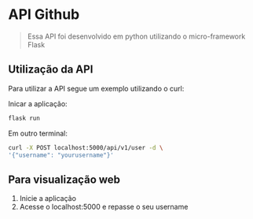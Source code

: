 # API Github
> Essa API foi desenvolvido em python utilizando o micro-framework Flask

## Utilização da API

Para utilizar a API segue um exemplo utilizando o curl:

Inicar a aplicação:
```bash
flask run
```

Em outro terminal:

```bash
curl -X POST localhost:5000/api/v1/user -d \
'{"username": "yourusername"}'
```

## Para visualização web

1. Inicie a aplicação
2. Acesse o localhost:5000 e repasse o seu username